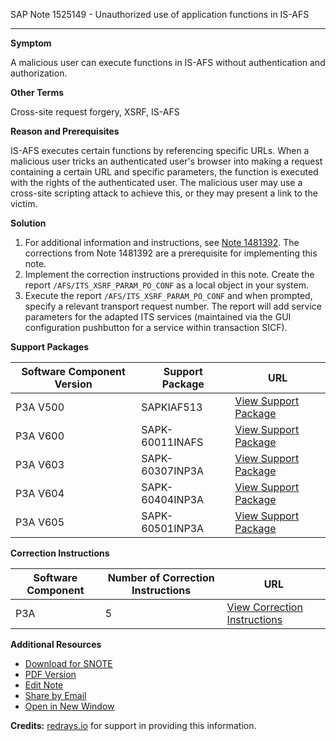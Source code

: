 SAP Note 1525149 - Unauthorized use of application functions in IS-AFS

---

**Symptom**

A malicious user can execute functions in IS-AFS without authentication and authorization.

**Other Terms**

Cross-site request forgery, XSRF, IS-AFS

**Reason and Prerequisites**

IS-AFS executes certain functions by referencing specific URLs. When a malicious user tricks an authenticated user's browser into making a request containing a certain URL and specific parameters, the function is executed with the rights of the authenticated user. The malicious user may use a cross-site scripting attack to achieve this, or they may present a link to the victim.

**Solution**

1. For additional information and instructions, see [Note 1481392](https://me.sap.com/support/component#sapnote=1481392). The corrections from Note 1481392 are a prerequisite for implementing this note.
2. Implement the correction instructions provided in this note. Create the report `/AFS/ITS_XSRF_PARAM_PO_CONF` as a local object in your system.
3. Execute the report `/AFS/ITS_XSRF_PARAM_PO_CONF` and when prompted, specify a relevant transport request number. The report will add service parameters for the adapted ITS services (maintained via the GUI configuration pushbutton for a service within transaction SICF).

**Support Packages**

| Software Component Version | Support Package            | URL                                                                                       |
|----------------------------|----------------------------|-------------------------------------------------------------------------------------------|
| P3A V500                   | SAPKIAF513                 | [View Support Package](https://me.sap.com/supportpackage/SAPKIAF513)                     |
| P3A V600                   | SAPK-60011INAFS            | [View Support Package](https://me.sap.com/supportpackage/SAPK-60011INAFS)                |
| P3A V603                   | SAPK-60307INP3A            | [View Support Package](https://me.sap.com/supportpackage/SAPK-60307INP3A)                |
| P3A V604                   | SAPK-60404INP3A            | [View Support Package](https://me.sap.com/supportpackage/SAPK-60404INP3A)                |
| P3A V605                   | SAPK-60501INP3A            | [View Support Package](https://me.sap.com/supportpackage/SAPK-60501INP3A)                |

**Correction Instructions**

| Software Component | Number of Correction Instructions | URL                                                                                       |
|--------------------|-----------------------------------|-------------------------------------------------------------------------------------------|
| P3A                | 5                                 | [View Correction Instructions](https://me.sap.com/corrins/0001525149/4)                    |

**Additional Resources**

- [Download for SNOTE](https://notesdownloads.sap.com/note/0040000009044232017)
- [PDF Version](https://userapps.support.sap.com/sap/support/sfm/notes/print/0001525149?language=en-US&token=EE7E24D88322D7CFEA84E3F4ECAF51AF)
- [Edit Note](https://me.sap.com/sap/support/notes/edit/0001525149)
- [Share by Email](https://me.sap.com/sharebyemail?note=1525149)
- [Open in New Window](https://me.sap.com/notes/0001525149)

**Credits:** [redrays.io](https://redrays.io) for support in providing this information.